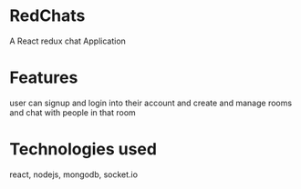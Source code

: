 # RedChats
A React redux chat Application

# Features
user can signup and login into their account and create and manage rooms and chat with people in that room 

# Technologies used
react, nodejs, mongodb, socket.io
